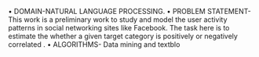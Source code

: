 • DOMAIN-NATURAL LANGUAGE PROCESSING.
• PROBLEM STATEMENT- This work is a preliminary work to study and model the user activity patterns in social networking sites like Facebook. The task here is to estimate the whether a given target category is positively or negatively correlated .
• ALGORITHMS- Data mining and textblo
